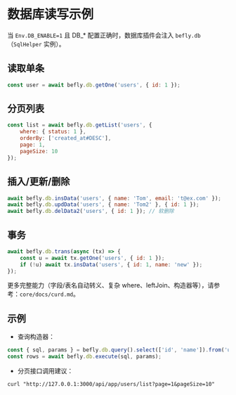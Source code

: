 # 数据库读写示例

当 `Env.DB_ENABLE=1` 且 DB\_\* 配置正确时，数据库插件会注入 `befly.db`（`SqlHelper` 实例）。

## 读取单条

```js
const user = await befly.db.getOne('users', { id: 1 });
```

## 分页列表

```js
const list = await befly.db.getList('users', {
    where: { status: 1 },
    orderBy: ['created_at#DESC'],
    page: 1,
    pageSize: 10
});
```

## 插入/更新/删除

```js
await befly.db.insData('users', { name: 'Tom', email: 't@ex.com' });
await befly.db.updData('users', { name: 'Tom2' }, { id: 1 });
await befly.db.delData2('users', { id: 1 }); // 软删除
```

## 事务

```js
await befly.db.trans(async (tx) => {
    const u = await tx.getOne('users', { id: 1 });
    if (!u) await tx.insData('users', { id: 1, name: 'new' });
});
```

更多完整能力（字段/表名自动转义、复杂 where、leftJoin、构造器等），请参考：`core/docs/curd.md`。

## 示例

- 查询构造器：

```js
const { sql, params } = befly.db.query().select(['id', 'name']).from('users').where({ status: 1 }).limit(10).toSelectSql();
const rows = await befly.db.execute(sql, params);
```

- 分页接口调用建议：

```
curl "http://127.0.0.1:3000/api/app/users/list?page=1&pageSize=10"
```
